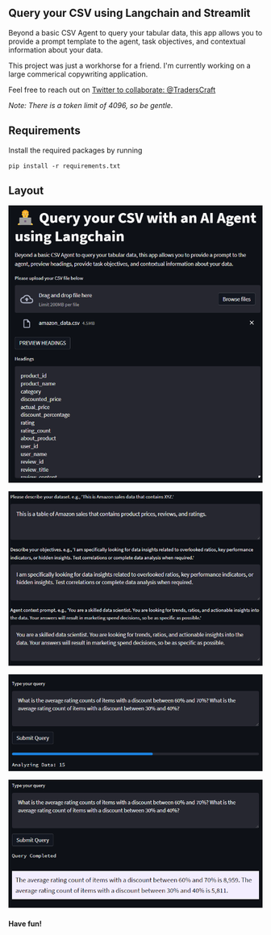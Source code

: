 ##  Query your CSV using Langchain and Streamlit

Beyond a basic CSV Agent to query your tabular data, this app allows you to provide a prompt template to the agent, task objectives, and contextual information about your data. 

This project was just a workhorse for a friend. I'm currently working on a large commerical copywriting application. 

Feel free to reach out on [Twitter to collaborate: @TradersCraft](https://twitter.com/TradersCraft)

*Note: There is a token limit of 4096, so be gentle.* 

## Requirements

Install the required packages by running

```
pip install -r requirements.txt
```
## Layout

<p align="center">
<img src='https://github.com/TMoneyBidness/CSV_Agent_with_Prompts/blob/5524a311aa3b51560539b65914da025cf431ca6a/screenshots/csv_headings.png' width='700'>
</p>

<p align="center">
<img src='https://github.com/TMoneyBidness/CSV_Agent_with_Prompts/blob/5524a311aa3b51560539b65914da025cf431ca6a/screenshots/csv_prompts.png' width='700'>
</p>

<p align="center">
<img src='https://github.com/TMoneyBidness/CSV_Agent_with_Prompts/blob/5524a311aa3b51560539b65914da025cf431ca6a/screenshots/csv_query.png' width='700'>
</p>

<p align="center">
<img src='https://github.com/TMoneyBidness/CSV_Agent_with_Prompts/blob/5524a311aa3b51560539b65914da025cf431ca6a/screenshots/csv_query_answer.png' width='700'>
</p>

#### Have fun!

